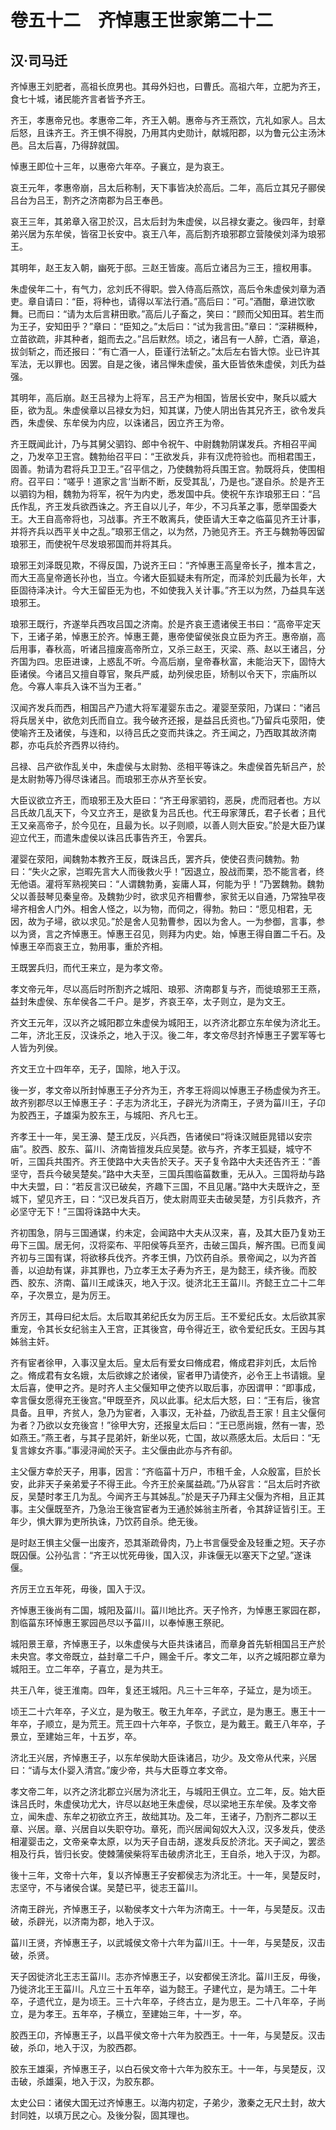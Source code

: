 # 卷五十二　齐悼惠王世家第二十二

## 汉·司马迁

齐悼惠王刘肥者，高祖长庶男也。其母外妇也，曰曹氏。高祖六年，立肥为齐王，食七十城，诸民能齐言者皆予齐王。  
  
齐王，孝惠帝兄也。孝惠帝二年，齐王入朝。惠帝与齐王燕饮，亢礼如家人。吕太后怒，且诛齐王。齐王惧不得脱，乃用其内史勋计，献城阳郡，以为鲁元公主汤沐邑。吕太后喜，乃得辞就国。  
  
悼惠王即位十三年，以惠帝六年卒。子襄立，是为哀王。  
  
哀王元年，孝惠帝崩，吕太后称制，天下事皆决於高后。二年，高后立其兄子郦侯吕台为吕王，割齐之济南郡为吕王奉邑。  
  
哀王三年，其弟章入宿卫於汉，吕太后封为朱虚侯，以吕禄女妻之。後四年，封章弟兴居为东牟侯，皆宿卫长安中。哀王八年，高后割齐琅邪郡立营陵侯刘泽为琅邪王。  
  
其明年，赵王友入朝，幽死于邸。三赵王皆废。高后立诸吕为三王，擅权用事。  
  
朱虚侯年二十，有气力，忿刘氏不得职。尝入侍高后燕饮，高后令朱虚侯刘章为酒吏。章自请曰：“臣，将种也，请得以军法行酒。”高后曰：“可。”酒酣，章进饮歌舞。已而曰：“请为太后言耕田歌。”高后儿子畜之，笑曰：“顾而父知田耳。若生而为王子，安知田乎？”章曰：“臣知之。”太后曰：“试为我言田。”章曰：“深耕穊种，立苗欲疏，非其种者，鉏而去之。”吕后默然。顷之，诸吕有一人醉，亡酒，章追，拔剑斩之，而还报曰：“有亡酒一人，臣谨行法斩之。”太后左右皆大惊。业已许其军法，无以罪也。因罢。自是之後，诸吕惮朱虚侯，虽大臣皆依朱虚侯，刘氏为益强。  
  
其明年，高后崩。赵王吕禄为上将军，吕王产为相国，皆居长安中，聚兵以威大臣，欲为乱。朱虚侯章以吕禄女为妇，知其谋，乃使人阴出告其兄齐王，欲令发兵西，朱虚侯、东牟侯为内应，以诛诸吕，因立齐王为帝。  
  
齐王既闻此计，乃与其舅父驷钧、郎中令祝午、中尉魏勃阴谋发兵。齐相召平闻之，乃发卒卫王宫。魏勃绐召平曰：“王欲发兵，非有汉虎符验也。而相君围王，固善。勃请为君将兵卫卫王。”召平信之，乃使魏勃将兵围王宫。勃既将兵，使围相府。召平曰：“嗟乎！道家之言‘当断不断，反受其乱’，乃是也。”遂自杀。於是齐王以驷钧为相，魏勃为将军，祝午为内史，悉发国中兵。使祝午东诈琅邪王曰：“吕氏作乱，齐王发兵欲西诛之。齐王自以儿子，年少，不习兵革之事，愿举国委大王。大王自高帝将也，习战事。齐王不敢离兵，使臣请大王幸之临菑见齐王计事，并将齐兵以西平关中之乱。”琅邪王信之，以为然，乃驰见齐王。齐王与魏勃等因留琅邪王，而使祝午尽发琅邪国而并将其兵。  
  
琅邪王刘泽既见欺，不得反国，乃说齐王曰：“齐悼惠王高皇帝长子，推本言之，而大王高皇帝適长孙也，当立。今诸大臣狐疑未有所定，而泽於刘氏最为长年，大臣固待泽决计。今大王留臣无为也，不如使我入关计事。”齐王以为然，乃益具车送琅邪王。  
  
琅邪王既行，齐遂举兵西攻吕国之济南。於是齐哀王遗诸侯王书曰：“高帝平定天下，王诸子弟，悼惠王於齐。悼惠王薨，惠帝使留侯张良立臣为齐王。惠帝崩，高后用事，春秋高，听诸吕擅废高帝所立，又杀三赵王，灭梁、燕、赵以王诸吕，分齐国为四。忠臣进谏，上惑乱不听。今高后崩，皇帝春秋富，未能治天下，固恃大臣诸侯。今诸吕又擅自尊官，聚兵严威，劫列侯忠臣，矫制以令天下，宗庙所以危。今寡人率兵入诛不当为王者。”  
  
汉闻齐发兵而西，相国吕产乃遣大将军灌婴东击之。灌婴至荥阳，乃谋曰：“诸吕将兵居关中，欲危刘氏而自立。我今破齐还报，是益吕氏资也。”乃留兵屯荥阳，使使喻齐王及诸侯，与连和，以待吕氏之变而共诛之。齐王闻之，乃西取其故济南郡，亦屯兵於齐西界以待约。  
  
吕禄、吕产欲作乱关中，朱虚侯与太尉勃、丞相平等诛之。朱虚侯首先斩吕产，於是太尉勃等乃得尽诛诸吕。而琅邪王亦从齐至长安。  
  
大臣议欲立齐王，而琅邪王及大臣曰：“齐王母家驷钧，恶戾，虎而冠者也。方以吕氏故几乱天下，今又立齐王，是欲复为吕氏也。代王母家薄氏，君子长者；且代王又亲高帝子，於今见在，且最为长。以子则顺，以善人则大臣安。”於是大臣乃谋迎立代王，而遣朱虚侯以诛吕氏事告齐王，令罢兵。  
  
灌婴在荥阳，闻魏勃本教齐王反，既诛吕氏，罢齐兵，使使召责问魏勃。勃曰：“失火之家，岂暇先言大人而後救火乎！”因退立，股战而栗，恐不能言者，终无他语。灌将军熟视笑曰：“人谓魏勃勇，妄庸人耳，何能为乎！”乃罢魏勃。魏勃父以善鼓琴见秦皇帝。及魏勃少时，欲求见齐相曹参，家贫无以自通，乃常独早夜埽齐相舍人门外。相舍人怪之，以为物，而伺之，得勃。勃曰：“愿见相君，无因，故为子埽，欲以求见。”於是舍人见勃曹参，因以为舍人。一为参御，言事，参以为贤，言之齐悼惠王。悼惠王召见，则拜为内史。始，悼惠王得自置二千石。及悼惠王卒而哀王立，勃用事，重於齐相。  
  
王既罢兵归，而代王来立，是为孝文帝。  
  
孝文帝元年，尽以高后时所割齐之城阳、琅邪、济南郡复与齐，而徙琅邪王王燕，益封朱虚侯、东牟侯各二千户。是岁，齐哀王卒，太子则立，是为文王。  
  
齐文王元年，汉以齐之城阳郡立朱虚侯为城阳王，以齐济北郡立东牟侯为济北王。二年，济北王反，汉诛杀之，地入于汉。後二年，孝文帝尽封齐悼惠王子罢军等七人皆为列侯。  
  
齐文王立十四年卒，无子，国除，地入于汉。  
  
後一岁，孝文帝以所封悼惠王子分齐为王，齐孝王将闾以悼惠王子杨虚侯为齐王。故齐别郡尽以王悼惠王子：子志为济北王，子辟光为济南王，子贤为菑川王，子卬为胶西王，子雄渠为胶东王，与城阳、齐凡七王。  
  
齐孝王十一年，吴王濞、楚王戊反，兴兵西，告诸侯曰“将诛汉贼臣晁错以安宗庙”。胶西、胶东、菑川、济南皆擅发兵应吴楚。欲与齐，齐孝王狐疑，城守不听，三国兵共围齐。齐王使路中大夫告於天子。天子复令路中大夫还告齐王：“善坚守，吾兵今破吴楚矣。”路中大夫至，三国兵围临菑数重，无从入。三国将劫与路中大夫盟，曰：“若反言汉已破矣，齐趣下三国，不且见屠。”路中大夫既许之，至城下，望见齐王，曰：“汉已发兵百万，使太尉周亚夫击破吴楚，方引兵救齐，齐必坚守无下！”三国将诛路中大夫。  
  
齐初围急，阴与三国通谋，约未定，会闻路中大夫从汉来，喜，及其大臣乃复劝王毋下三国。居无何，汉将栾布、平阳侯等兵至齐，击破三国兵，解齐围。已而复闻齐初与三国有谋，将欲移兵伐齐。齐孝王惧，乃饮药自杀。景帝闻之，以为齐首善，以迫劫有谋，非其罪也，乃立孝王太子寿为齐王，是为懿王，续齐後。而胶西、胶东、济南、菑川王咸诛灭，地入于汉。徙济北王王菑川。齐懿王立二十二年卒，子次景立，是为厉王。  
  
齐厉王，其母曰纪太后。太后取其弟纪氏女为厉王后。王不爱纪氏女。太后欲其家重宠，令其长女纪翁主入王宫，正其後宫，毋令得近王，欲令爱纪氏女。王因与其姊翁主奸。  
  
齐有宦者徐甲，入事汉皇太后。皇太后有爱女曰脩成君，脩成君非刘氏，太后怜之。脩成君有女名娥，太后欲嫁之於诸侯，宦者甲乃请使齐，必令王上书请娥。皇太后喜，使甲之齐。是时齐人主父偃知甲之使齐以取后事，亦因谓甲：“即事成，幸言偃女愿得充王後宫。”甲既至齐，风以此事。纪太后大怒，曰：“王有后，後宫具备。且甲，齐贫人，急乃为宦者，入事汉，无补益，乃欲乱吾王家！且主父偃何为者？乃欲以女充後宫！”徐甲大穷，还报皇太后曰：“王已愿尚娥，然有一害，恐如燕王。”燕王者，与其子昆弟奸，新坐以死，亡国，故以燕感太后。太后曰：“无复言嫁女齐事。”事浸浔闻於天子。主父偃由此亦与齐有卻。  
  
主父偃方幸於天子，用事，因言：“齐临菑十万户，市租千金，人众殷富，巨於长安，此非天子亲弟爱子不得王此。今齐王於亲属益疏。”乃从容言：“吕太后时齐欲反，吴楚时孝王几为乱。今闻齐王与其姊乱。”於是天子乃拜主父偃为齐相，且正其事。主父偃既至齐，乃急治王後宫宦者为王通於姊翁主所者，令其辞证皆引王。王年少，惧大罪为吏所执诛，乃饮药自杀。绝无後。  
  
是时赵王惧主父偃一出废齐，恐其渐疏骨肉，乃上书言偃受金及轻重之短。天子亦既囚偃。公孙弘言：“齐王以忧死毋後，国入汉，非诛偃无以塞天下之望。”遂诛偃。  
  
齐厉王立五年死，毋後，国入于汉。  
  
齐悼惠王後尚有二国，城阳及菑川。菑川地比齐。天子怜齐，为悼惠王冢园在郡，割临菑东环悼惠王冢园邑尽以予菑川，以奉悼惠王祭祀。  
  
城阳景王章，齐悼惠王子，以朱虚侯与大臣共诛诸吕，而章身首先斩相国吕王产於未央宫。孝文帝既立，益封章二千户，赐金千斤。孝文二年，以齐之城阳郡立章为城阳王。立二年卒，子喜立，是为共王。  
  
共王八年，徙王淮南。四年，复还王城阳。凡三十三年卒，子延立，是为顷王。  
  
顷王二十六年卒，子义立，是为敬王。敬王九年卒，子武立，是为惠王。惠王十一年卒，子顺立，是为荒王。荒王四十六年卒，子恢立，是为戴王。戴王八年卒，子景立，至建始三年，十五岁，卒。  
  
济北王兴居，齐悼惠王子，以东牟侯助大臣诛诸吕，功少。及文帝从代来，兴居曰：“请与太仆婴入清宫。”废少帝，共与大臣尊立孝文帝。  
  
孝文帝二年，以齐之济北郡立兴居为济北王，与城阳王俱立。立二年，反。始大臣诛吕氏时，朱虚侯功尤大，许尽以赵地王朱虚侯，尽以梁地王东牟侯。及孝文帝立，闻朱虚、东牟之初欲立齐王，故绌其功。及二年，王诸子，乃割齐二郡以王章、兴居。章、兴居自以失职夺功。章死，而兴居闻匈奴大入汉，汉多发兵，使丞相灌婴击之，文帝亲幸太原，以为天子自击胡，遂发兵反於济北。天子闻之，罢丞相及行兵，皆归长安。使棘蒲侯柴将军击破虏济北王，王自杀，地入于汉，为郡。  
  
後十三年，文帝十六年，复以齐悼惠王子安都侯志为济北王。十一年，吴楚反时，志坚守，不与诸侯合谋。吴楚已平，徙志王菑川。  
  
济南王辟光，齐悼惠王子，以勒侯孝文十六年为济南王。十一年，与吴楚反。汉击破，杀辟光，以济南为郡，地入于汉。  
  
菑川王贤，齐悼惠王子，以武城侯文帝十六年为菑川王。十一年，与吴楚反，汉击破，杀贤。  
  
天子因徙济北王志王菑川。志亦齐悼惠王子，以安都侯王济北。菑川王反，毋後，乃徙济北王王菑川。凡立三十五年卒，谥为懿王。子建代立，是为靖王。二十年卒，子遗代立，是为顷王。三十六年卒，子终古立，是为思王。二十八年卒，子尚立，是为孝王。五年卒，子横立，至建始三年，十一岁，卒。  
  
胶西王卬，齐悼惠王子，以昌平侯文帝十六年为胶西王。十一年，与吴楚反。汉击破，杀卬，地入于汉，为胶西郡。  
  
胶东王雄渠，齐悼惠王子，以白石侯文帝十六年为胶东王。十一年，与吴楚反，汉击破，杀雄渠，地入于汉，为胶东郡。  
  
太史公曰：诸侯大国无过齐悼惠王。以海内初定，子弟少，激秦之无尺土封，故大封同姓，以填万民之心。及後分裂，固其理也。  
  
